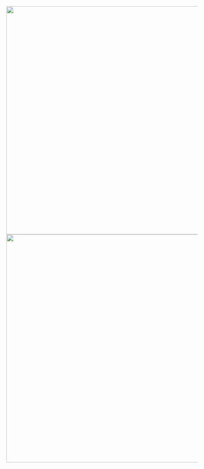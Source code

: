 <div align="center">
    <img
      src="https://github-readme-stats.vercel.app/api?username=box-cs&count_private=true&show_icons=true"
      width="600"
      >
    <img
      src="https://github-readme-stats.vercel.app/api/top-langs/?username=box-cs&layout=compact&langs_count=8&hide=css,batchfile&exclude_repo=FaceitStatistics-src"
      width="600"
      >
</div>
